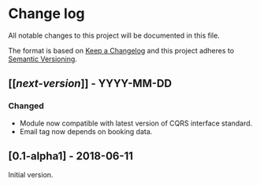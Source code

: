 # Change log
All notable changes to this project will be documented in this file.

The format is based on [Keep a Changelog](http://keepachangelog.com/)
and this project adheres to [Semantic Versioning](http://semver.org/).

## [[*next-version*]] - YYYY-MM-DD
### Changed
- Module now compatible with latest version of CQRS interface standard.
- Email tag now depends on booking data.

## [0.1-alpha1] - 2018-06-11
Initial version.

